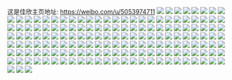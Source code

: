 这是佳欣主页地址: https://weibo.com/u/5053974711 
![](https://wx4.sinaimg.cn/mw2000/005w1XH9ly1h9i6gv67f0j3224334b2a.jpg) 
![](https://wx4.sinaimg.cn/mw2000/005w1XH9ly1h9i6gzgmdvj32bx340qv6.jpg) 
![](https://wx4.sinaimg.cn/mw2000/005w1XH9ly1h9i6h4wj4fj3224334e82.jpg) 
![](https://wx4.sinaimg.cn/mw2000/005w1XH9ly1h9i6h76c8oj3224334x6p.jpg) 
![](https://wx4.sinaimg.cn/mw2000/005w1XH9ly1h9i6hcs8flj32243344qr.jpg) 
![](https://wx4.sinaimg.cn/mw2000/005w1XH9ly1h9i6hpmr7kj32243341ky.jpg) 
![](https://wx4.sinaimg.cn/mw2000/005w1XH9ly1h7wm201fnkj31s135s7wi.jpg) 
![](https://wx4.sinaimg.cn/mw2000/005w1XH9ly1h7wm2885xij31s135se81.jpg) 
![](https://wx4.sinaimg.cn/mw2000/005w1XH9ly1h7wm25t7mhj31s135snpd.jpg) 
![](https://wx4.sinaimg.cn/mw2000/005w1XH9ly1h7wm2ayzecj31s135snpd.jpg) 
![](https://wx4.sinaimg.cn/mw2000/005w1XH9ly1h7wm233v5uj30xc1kae0j.jpg) 
![](https://wx4.sinaimg.cn/mw2000/005w1XH9ly1h7wm2d1pwfj31kp2sr7wh.jpg) 
![](https://wx4.sinaimg.cn/mw2000/005w1XH9ly1h7np4t22xlj322o0yiqfu.jpg) 
![](https://wx4.sinaimg.cn/mw2000/005w1XH9ly1h7np4rfw9cj31s135s1kz.jpg) 
![](https://wx4.sinaimg.cn/mw2000/005w1XH9ly1h7np4zp583j32im3cwqv6.jpg) 
![](https://wx4.sinaimg.cn/mw2000/005w1XH9ly1h7np4sj0wqj31400qotgk.jpg) 
![](https://wx4.sinaimg.cn/mw2000/005w1XH9ly1h7ayop8xz6j32vy23ue82.jpg) 
![](https://wx4.sinaimg.cn/mw2000/005w1XH9ly1h7619rrwyqj31k32c5e81.jpg) 
![](https://wx4.sinaimg.cn/mw2000/005w1XH9ly1h7619y3pwtj31kx2ddu0x.jpg) 
![](https://wx4.sinaimg.cn/mw2000/005w1XH9ly1h6dbznm3ubj323u35s1i8.jpg) 
![](https://wx4.sinaimg.cn/mw2000/005w1XH9ly1h6dbzt58ulj32u41w2kjm.jpg) 
![](https://wx4.sinaimg.cn/mw2000/005w1XH9ly1h6dbzzxn5uj335s23t1kz.jpg) 
![](https://wx4.sinaimg.cn/mw2000/005w1XH9ly1h5q0otqd6pj32c033zu0y.jpg) 
![](https://wx4.sinaimg.cn/mw2000/005w1XH9ly1h5q0p2myabj32c033yu0y.jpg) 
![](https://wx4.sinaimg.cn/mw2000/005w1XH9ly1h5esc0ckp3j318c0vzk0e.jpg) 
![](https://wx4.sinaimg.cn/mw2000/005w1XH9ly1h5esbz3dmdj31rz35sb29.jpg) 
![](https://wx4.sinaimg.cn/mw2000/005w1XH9gy1h4skz96512j31ri0zoh5w.jpg) 
![](https://wx4.sinaimg.cn/mw2000/005w1XH9ly1h4c31f3wduj32c0340hdu.jpg) 
![](https://wx4.sinaimg.cn/mw2000/005w1XH9ly1h3z6zhmlijj31ab1xg7wh.jpg) 
![](https://wx4.sinaimg.cn/mw2000/005w1XH9ly1h3z6zlxkchj30sc16i4c4.jpg) 
![](https://wx4.sinaimg.cn/mw2000/005w1XH9ly1h3z6zkouypj31ab1xg1kx.jpg) 
![](https://wx4.sinaimg.cn/mw2000/005w1XH9ly1h3sieq5ax8j31ab1xghdt.jpg) 
![](https://wx4.sinaimg.cn/mw2000/005w1XH9ly1h3sier15xzj31ab1xgkjl.jpg) 
![](https://wx4.sinaimg.cn/mw2000/005w1XH9ly1h3siepa2s0j31ab1xg7wh.jpg) 
![](https://wx4.sinaimg.cn/mw2000/005w1XH9ly1h395a68havj323u35shdv.jpg) 
![](https://wx4.sinaimg.cn/mw2000/005w1XH9ly1h2n6odqqcyj31sc2dsqv7.jpg) 
![](https://wx4.sinaimg.cn/mw2000/005w1XH9ly1h2n6o520ovj31sc2dsb2c.jpg) 
![](https://wx4.sinaimg.cn/mw2000/005w1XH9ly1h2n8lqafwbj31sc2dsnpf.jpg) 
![](https://wx4.sinaimg.cn/mw2000/005w1XH9ly1h20b9uwlqej31k033y1kz.jpg) 
![](https://wx4.sinaimg.cn/mw2000/005w1XH9ly1h0tiddnvi0j323u35se82.jpg) 
![](https://wx4.sinaimg.cn/mw2000/005w1XH9ly1h0m6ds1zbjj316o1kuwv4.jpg) 
![](https://wx4.sinaimg.cn/mw2000/005w1XH9ly1h0kxkjnmh2j31er1erduo.jpg) 
![](https://wx4.sinaimg.cn/mw2000/005w1XH9ly1h0kxkkkeg6j31be1r84qp.jpg) 
![](https://wx4.sinaimg.cn/mw2000/005w1XH9ly1h0kxkijonhj32ds1scb2a.jpg) 
![](https://wx4.sinaimg.cn/mw2000/005w1XH9ly1h0kxklm6hcj30mi0u012h.jpg) 
![](https://wx4.sinaimg.cn/mw2000/005w1XH9ly1h09mlr9oy4j31400u0444.jpg) 
![](https://wx4.sinaimg.cn/mw2000/005w1XH9ly1h09mlotdnrj30u0140wno.jpg) 
![](https://wx4.sinaimg.cn/mw2000/005w1XH9ly1h09mlqi5c3j31400u0qds.jpg) 
![](https://wx4.sinaimg.cn/mw2000/005w1XH9ly1gznipicj8qj30u0140n0u.jpg) 
![](https://wx4.sinaimg.cn/mw2000/005w1XH9ly1gzniph7tz3j30ou0t70x4.jpg) 
![](https://wx4.sinaimg.cn/mw2000/005w1XH9ly1gzniphs9sej30u0140wi9.jpg) 
![](https://wx4.sinaimg.cn/mw2000/005w1XH9ly1gz8r7ex0sdj31kw1vbb29.jpg) 
![](https://wx4.sinaimg.cn/mw2000/005w1XH9ly1gyllyg6f3hj31o80tpk9d.jpg) 
![](https://wx4.sinaimg.cn/mw2000/005w1XH9ly1gylb0iwduij323u35s4qq.jpg) 
![](https://wx4.sinaimg.cn/mw2000/005w1XH9ly1gylb0c70aqj30rs15o11i.jpg) 
![](https://wx4.sinaimg.cn/mw2000/005w1XH9ly1gylb0lp6bzj323u35s4qq.jpg) 
![](https://wx4.sinaimg.cn/mw2000/005w1XH9ly1gybak3eygpj30v815ne81.jpg) 
![](https://wx4.sinaimg.cn/mw2000/005w1XH9ly1gy4xa4y402j31jv22i7je.jpg) 
![](https://wx4.sinaimg.cn/mw2000/005w1XH9ly1gy4xa7byq8j31kw23w7pm.jpg) 
![](https://wx4.sinaimg.cn/mw2000/005w1XH9ly1gy4xa47xujj31kw23tavj.jpg) 
![](https://wx4.sinaimg.cn/mw2000/005w1XH9ly1gxmzdj9s1lj31f81yhnpd.jpg) 
![](https://wx4.sinaimg.cn/mw2000/005w1XH9ly1gxmzdgukz7j31ls2d34qq.jpg) 
![](https://wx4.sinaimg.cn/mw2000/005w1XH9ly1gxmzdmhr6lj31ls2eox6p.jpg) 
![](https://wx4.sinaimg.cn/mw2000/005w1XH9ly1gxmzec10b7j31ko2d0x6p.jpg) 
![](https://wx4.sinaimg.cn/mw2000/005w1XH9ly1gwbeujcjx3j32c03401kz.jpg) 
![](https://wx4.sinaimg.cn/mw2000/005w1XH9ly1gwbeuk7qsjj30rs1jkn64.jpg) 
![](https://wx4.sinaimg.cn/mw2000/005w1XH9ly1gwcdp3k3fpj32c02c0kjn.jpg) 
![](https://wx4.sinaimg.cn/mw2000/005w1XH9ly1gwcdp5pikcj320z2pbnpe.jpg) 
![](https://wx4.sinaimg.cn/mw2000/005w1XH9ly1gwcdp68r7sj316o1kutx9.jpg) 
![](https://wx4.sinaimg.cn/mw2000/005w1XH9ly1gwcdus9vgej32by2mbx6p.jpg) 
![](https://wx4.sinaimg.cn/mw2000/005w1XH9ly1gwcdp4p80vj31yj1yj7wi.jpg) 
![](https://wx4.sinaimg.cn/mw2000/005w1XH9ly1gvp3ju71e3j61s135sx6p02.jpg) 
![](https://wx4.sinaimg.cn/mw2000/005w1XH9ly1gvp3jy4oayj61kw1vbkjl02.jpg) 
![](https://wx4.sinaimg.cn/mw2000/005w1XH9ly1gvp3k438lbj62c0340e8202.jpg) 
![](https://wx4.sinaimg.cn/mw2000/005w1XH9ly1gvp3k17cdsj62c02c0qv502.jpg) 
![](https://wx4.sinaimg.cn/mw2000/005w1XH9ly1gv1arf859sj61ay1c1qnc02.jpg) 
![](https://wx4.sinaimg.cn/mw2000/005w1XH9ly1gv1arh1tbyj319k1azqgj.jpg) 
![](https://wx4.sinaimg.cn/mw2000/005w1XH9ly1gv1arabj08j31g61g6ww2.jpg) 
![](https://wx4.sinaimg.cn/mw2000/005w1XH9ly1gv1arg2h9qj61kw1kwkcb02.jpg) 
![](https://wx4.sinaimg.cn/mw2000/005w1XH9ly1gufv3cxbkfj62c03401l002.jpg) 
![](https://wx4.sinaimg.cn/mw2000/005w1XH9ly1gufv3ai6gsj62c03401l002.jpg) 
![](https://wx4.sinaimg.cn/mw2000/005w1XH9ly1gu3a8c4fxsj62c03407wh02.jpg) 
![](https://wx4.sinaimg.cn/mw2000/005w1XH9ly1gu3a8dsqlwj62c02c0hdt02.jpg) 
![](https://wx4.sinaimg.cn/mw2000/005w1XH9ly1gu3a8as9zpj61r01zw7rr02.jpg) 
![](https://wx4.sinaimg.cn/mw2000/005w1XH9ly1gu3a8g24n7j621o2q71ky02.jpg) 
![](https://wx4.sinaimg.cn/mw2000/005w1XH9ly1gtnfw93jbfj61en23yqv502.jpg) 
![](https://wx4.sinaimg.cn/mw2000/005w1XH9ly1gtnfw9skuej61ha27x7wh02.jpg) 
![](https://wx4.sinaimg.cn/mw2000/005w1XH9ly1gtnfwafsphj61j42ape8102.jpg) 
![](https://wx4.sinaimg.cn/mw2000/005w1XH9ly1gtnfw7ogeyj61ls2eoe8202.jpg) 
![](https://wx4.sinaimg.cn/mw2000/005w1XH9ly1gtnfwb08bgj61s035snpd02.jpg) 
![](https://wx4.sinaimg.cn/mw2000/005w1XH9ly1gtnkxpu5bnj61ls2eob2b02.jpg) 
![](https://wx4.sinaimg.cn/mw2000/005w1XH9ly1gtjk2o4ufkj623u35sb2902.jpg) 
![](https://wx4.sinaimg.cn/mw2000/005w1XH9ly1gtjk2qewr2j623u35skcs02.jpg) 
![](https://wx4.sinaimg.cn/mw2000/005w1XH9ly1gtjk2ttqvrj623u35s7wh02.jpg) 
![](https://wx4.sinaimg.cn/mw2000/005w1XH9ly1gtjk355vk2j623u35s1kx02.jpg) 
![](https://wx4.sinaimg.cn/mw2000/005w1XH9ly1gtjk2k97yqj623u35s7wh02.jpg) 
![](https://wx4.sinaimg.cn/mw2000/005w1XH9ly1gtjk38l4n1j623u35s4qp02.jpg) 
![](https://wx4.sinaimg.cn/mw2000/005w1XH9ly1gtgd1d2yhmj61g912n4ho02.jpg) 
![](https://wx4.sinaimg.cn/mw2000/005w1XH9ly1gtgd1ice31j626h2wnnpe02.jpg) 
![](https://wx4.sinaimg.cn/mw2000/005w1XH9ly1gsgfs1vzwgj61pp2uvb2902.jpg) 
![](https://wx4.sinaimg.cn/mw2000/005w1XH9ly1gsgfqia20tj32672671ky.jpg) 
![](https://wx4.sinaimg.cn/mw2000/005w1XH9ly1gsgfqkelydj33402c0e84.jpg) 
![](https://wx4.sinaimg.cn/mw2000/005w1XH9ly1gsgfu3kdz2j31yn2pyhdt.jpg) 
![](https://wx4.sinaimg.cn/mw2000/005w1XH9ly1gsgfqtnsa8j61sc1puhdt02.jpg) 
![](https://wx4.sinaimg.cn/mw2000/005w1XH9ly1gsgfss3q57j31zd1zddz1.jpg) 
![](https://wx4.sinaimg.cn/mw2000/005w1XH9ly1gruoltvk6qj323b2sfb2a.jpg) 
![](https://wx4.sinaimg.cn/mw2000/005w1XH9ly1gruoloe0jjj32882n0npe.jpg) 
![](https://wx4.sinaimg.cn/mw2000/005w1XH9ly1gruoly31bbj30rs2234qp.jpg) 
![](https://wx4.sinaimg.cn/mw2000/005w1XH9ly1gruomo9i3lj32c0340hdt.jpg) 
![](https://wx4.sinaimg.cn/mw2000/005w1XH9ly1gruoz1sc8qj61ru2d4x6p02.jpg) 
![](https://wx4.sinaimg.cn/mw2000/005w1XH9ly1gruozq9oonj324s2ue4qq.jpg) 
![](https://wx4.sinaimg.cn/mw2000/005w1XH9ly1gre3y5pu1dj323u35sx6p.jpg) 
![](https://wx4.sinaimg.cn/mw2000/005w1XH9ly1goumtyc5mcj31wp2jm4qg.jpg) 
![](https://wx4.sinaimg.cn/mw2000/005w1XH9ly1goumtxiizzj32c0340e82.jpg) 
![](https://wx4.sinaimg.cn/mw2000/005w1XH9ly1goumtwgjemj30rs2234q3.jpg) 
![](https://wx4.sinaimg.cn/mw2000/005w1XH9ly1go0p89jgoqj32c02qke82.jpg) 
![](https://wx4.sinaimg.cn/mw2000/005w1XH9ly1go0p8g8ogej321f2pwqv5.jpg) 
![](https://wx4.sinaimg.cn/mw2000/005w1XH9ly1gnqyqii9uwj32c02u4e82.jpg) 
![](https://wx4.sinaimg.cn/mw2000/005w1XH9ly1gnqyqqjgzoj32c02c0u0y.jpg) 
![](https://wx4.sinaimg.cn/mw2000/005w1XH9ly1gnqyqfy7nwj32c0340b29.jpg) 
![](https://wx4.sinaimg.cn/mw2000/005w1XH9ly1gnqyt4jauvj32c02w41kx.jpg) 
![](https://wx4.sinaimg.cn/mw2000/005w1XH9ly1gnp90sf460j32c0340kjm.jpg) 
![](https://wx4.sinaimg.cn/mw2000/005w1XH9ly1gnp91fvw4zj30vg0vgtcc.jpg) 
![](https://wx4.sinaimg.cn/mw2000/005w1XH9ly1gnp90wzrq1j31kz23xkaf.jpg) 
![](https://wx4.sinaimg.cn/mw2000/005w1XH9ly1gnp9136twvj31sc2dskh0.jpg) 
![](https://wx4.sinaimg.cn/mw2000/005w1XH9ly1gnp91eavfkj32c02c0qv5.jpg) 
![](https://wx4.sinaimg.cn/mw2000/005w1XH9ly1gnp94khljvj32542jr1l0.jpg) 
![](https://wx4.sinaimg.cn/mw2000/005w1XH9ly1gnhec6n3jnj31kw11xwq2.jpg) 
![](https://wx4.sinaimg.cn/mw2000/005w1XH9ly1gnhedhevcoj31ym3404q7.jpg) 
![](https://wx4.sinaimg.cn/mw2000/005w1XH9ly1gmxxu0inrjj31kw1i74qp.jpg) 
![](https://wx4.sinaimg.cn/mw2000/005w1XH9ly1gmxxtvyvnrj30rs187e2o.jpg) 
![](https://wx4.sinaimg.cn/mw2000/005w1XH9ly1gmxxturuabj316o1kue81.jpg) 
![](https://wx4.sinaimg.cn/mw2000/005w1XH9ly1gmxxu5t4oej32c02ad4qr.jpg) 
![](https://wx4.sinaimg.cn/mw2000/005w1XH9ly1gmxxudo41zj328e2557wh.jpg) 
![](https://wx4.sinaimg.cn/mw2000/005w1XH9ly1gmxxu1ugyij32c02c0npd.jpg) 
![](https://wx4.sinaimg.cn/mw2000/005w1XH9ly1gmxxuo7lt1j32c0340e84.jpg) 
![](https://wx4.sinaimg.cn/mw2000/005w1XH9ly1gmxz6lv1tzj32c02c07wj.jpg) 
![](https://wx4.sinaimg.cn/mw2000/005w1XH9ly1gmxxtylkuaj32c02c07wj.jpg) 
![](https://wx4.sinaimg.cn/mw2000/005w1XH9ly1gmxz524quaj32c02c0qv7.jpg) 
![](https://wx4.sinaimg.cn/mw2000/005w1XH9ly1gmxz5m950vj30yg0zp107.jpg) 
![](https://wx4.sinaimg.cn/mw2000/005w1XH9ly1gmxz71clj7j327n2y77wh.jpg) 
![](https://wx4.sinaimg.cn/mw2000/005w1XH9ly1gmfbqtg8a5j31sc2dsx6p.jpg) 
![](https://wx4.sinaimg.cn/mw2000/005w1XH9ly1glu93qodryj325k25jb2b.jpg) 
![](https://wx4.sinaimg.cn/mw2000/005w1XH9ly1glu93i2i8fj32c02c0hdt.jpg) 
![](https://wx4.sinaimg.cn/mw2000/005w1XH9ly1glu93e9f7hj30yi22ohbc.jpg) 
![](https://wx4.sinaimg.cn/mw2000/005w1XH9ly1glu93a1riij32c02c0hdu.jpg) 
![](https://wx4.sinaimg.cn/mw2000/005w1XH9ly1glu93bb3yxj30yi0yigs3.jpg) 
![](https://wx4.sinaimg.cn/mw2000/005w1XH9ly1glu93vum1ij31kw1kwnpd.jpg) 
![](https://wx4.sinaimg.cn/mw2000/005w1XH9ly1gl5ba13jyrj30rs1qltlu.jpg) 
![](https://wx4.sinaimg.cn/mw2000/005w1XH9ly1gl5bac6lyxj322o340e81.jpg) 
![](https://wx4.sinaimg.cn/mw2000/005w1XH9ly1gl5ba9c6j4j31sc2dse82.jpg) 
![](https://wx4.sinaimg.cn/mw2000/005w1XH9ly1gl5bb8exfej31o01vgu0x.jpg) 
![](https://wx4.sinaimg.cn/mw2000/005w1XH9ly1gjsie2cyt1j317x1mlh1l.jpg) 
![](https://wx4.sinaimg.cn/mw2000/005w1XH9ly1gjsie81ftlj32c02oy7wj.jpg) 
![](https://wx4.sinaimg.cn/mw2000/005w1XH9ly1gjsieiuk57j33402c0qv7.jpg) 
![](https://wx4.sinaimg.cn/mw2000/005w1XH9ly1gjsieadlgbj313m1gvau5.jpg) 
![](https://wx4.sinaimg.cn/mw2000/005w1XH9ly1gjsie11b2ij31sc2dsx6p.jpg) 
![](https://wx4.sinaimg.cn/mw2000/005w1XH9ly1gjsiebyss3j314d1gzh95.jpg) 
![](https://wx4.sinaimg.cn/mw2000/005w1XH9ly1gj5kcke3tnj316o1kw7qr.jpg) 
![](https://wx4.sinaimg.cn/mw2000/005w1XH9ly1gj5kciywghj31401cw4hi.jpg) 
![](https://wx4.sinaimg.cn/mw2000/005w1XH9ly1gj5kcomskgj32c02c01kz.jpg) 

